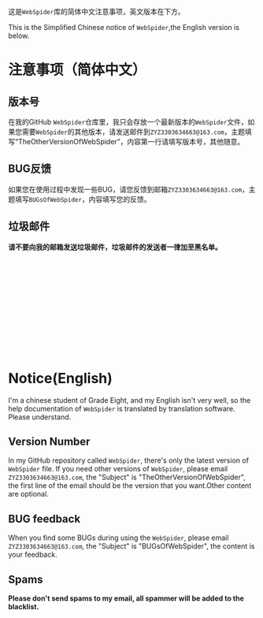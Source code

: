 
这是`WebSpider`库的简体中文注意事项，英文版本在下方。

This is the Simplified Chinese notice of `WebSpider`,the English version is below.

# 注意事项（简体中文）

## 版本号
在我的GitHub `WebSpider`仓库里，我只会存放一个最新版本的`WebSpider`文件，如果您需要`WebSpider`的其他版本，请发送邮件到`ZYZ3303634663@163.com`，主题填写“TheOtherVersionOfWebSpider”，内容第一行请填写版本号，其他随意。

## BUG反馈
如果您在使用过程中发现一些BUG，请您反馈到邮箱`ZYZ3303634663@163.com`，主题填写`BUGsOfWebSpider`，内容填写您的反馈。

## 垃圾邮件
**请不要向我的邮箱发送垃圾邮件，垃圾邮件的发送者一律加至黑名单。**

<br/>
<br/>
<br/>
<br/>
<br/>
<br/>
<br/>
<br/>
<br/>
<br/>
<br/>


# Notice(English)

I'm a chinese student of Grade Eight, and my English isn't very well, so the help documentation of `WebSpider` is translated by translation software. Please understand.

## Version Number
In my GitHub repository called `WebSpider`, there's only the latest version of `WebSpider` file. If you need other versions of `WebSpider`, please email `ZYZ3303634663@163.com`, the "Subject" is "TheOtherVersionOfWebSpider", the first line of the email should be the version that you want.Other content are optional.

## BUG feedback
When you find some BUGs during using the `WebSpider`, please email `ZYZ3303634663@163.com`, the "Subject" is "BUGsOfWebSpider", the content is your feedback.

## Spams
**Please don't send spams to my email, all spammer will be added to the blacklist.**